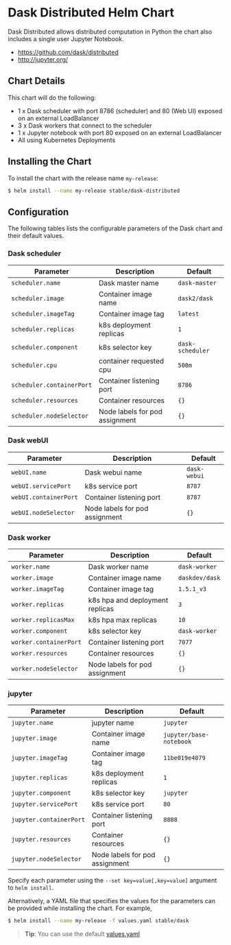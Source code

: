 # Dask Distributed Helm Chart

Dask Distributed allows distributed computation in Python the chart also includes a single user Jupyter Notebook.

* https://github.com/dask/distributed
* http://jupyter.org/

## Chart Details

This chart will do the following:

* 1 x Dask scheduler with port 8786 (scheduler) and 80 (Web UI) exposed on an external LoadBalancer
* 3 x Dask workers that connect to the scheduler
* 1 x Jupyter notebook with port 80 exposed on an external LoadBalancer
* All using Kubernetes Deployments

## Installing the Chart

To install the chart with the release name `my-release`:

```bash
$ helm install --name my-release stable/dask-distributed
```

## Configuration

The following tables lists the configurable parameters of the Dask chart and their default values.

### Dask scheduler

| Parameter                 | Description                    | Default          |
| ------------------------- | ------------------------------ | ---------------- |
| `scheduler.name`          | Dask master name               | `dask-master`    |
| `scheduler.image`         | Container image name           | `dask2/dask`     |
| `scheduler.imageTag`      | Container image tag            | `latest`         |
| `scheduler.replicas`      | k8s deployment replicas        | `1`              |
| `scheduler.component`     | k8s selector key               | `dask-scheduler` |
| `scheduler.cpu`           | container requested cpu        | `500m`           |
| `scheduler.containerPort` | Container listening port       | `8786`           |
| `scheduler.resources`     | Container resources            | `{}`             |
| `scheduler.nodeSelector`  | Node labels for pod assignment | `{}`             |

### Dask webUI

| Parameter             | Description                    | Default      |
| --------------------- | ------------------------------ | ------------ |
| `webUI.name`          | Dask webui name                | `dask-webui` |
| `webUI.servicePort`   | k8s service port               | `8787`       |
| `webUI.containerPort` | Container listening port       | `8787`       |
| `webUI.nodeSelector`  | Node labels for pod assignment | `{}`         |

### Dask worker

| Parameter              | Description                     | Default        |
| ---------------------- | ------------------------------- | -------------- |
| `worker.name`          | Dask worker name                | `dask-worker`  |
| `worker.image`         | Container image name            | `daskdev/dask` |
| `worker.imageTag`      | Container image tag             | `1.5.1_v3`     |
| `worker.replicas`      | k8s hpa and deployment replicas | `3`            |
| `worker.replicasMax`   | k8s hpa max replicas            | `10`           |
| `worker.component`     | k8s selector key                | `dask-worker`  |
| `worker.containerPort` | Container listening port        | `7077`         |
| `worker.resources`     | Container resources             | `{}`           |
| `worker.nodeSelector`  | Node labels for pod assignment  | `{}`           |

### jupyter

| Parameter               | Description                    | Default                 |
| ----------------------- | ------------------------------ | ----------------------- |
| `jupyter.name`          | jupyter name                   | `jupyter`               |
| `jupyter.image`         | Container image name           | `jupyter/base-notebook` |
| `jupyter.imageTag`      | Container image tag            | `11be019e4079`          |
| `jupyter.replicas`      | k8s deployment replicas        | `1`                     |
| `jupyter.component`     | k8s selector key               | `jupyter`               |
| `jupyter.servicePort`   | k8s service port               | `80`                    |
| `jupyter.containerPort` | Container listening port       | `8888`                  |
| `jupyter.resources`     | Container resources            | `{}`                    |
| `jupyter.nodeSelector`  | Node labels for pod assignment | `{}`                    |

Specify each parameter using the `--set key=value[,key=value]` argument to `helm install`.

Alternatively, a YAML file that specifies the values for the parameters can be provided while installing the chart. For example,

```bash
$ helm install --name my-release -f values.yaml stable/dask
```

> **Tip**: You can use the default [values.yaml](values.yaml)
